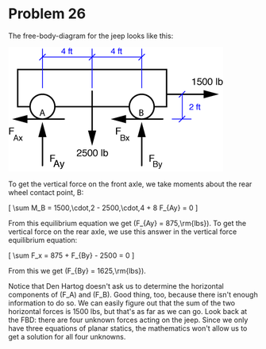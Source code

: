 # Problem 26 #

The free-body-diagram for the jeep looks like this:

<img src="images/026.png" />

To get the vertical force on the front axle, we take moments about the rear wheel contact point, B:

\[ \sum M_B = 1500\,\cdot\,2 - 2500\,\cdot\,4 + 8 F_{Ay} = 0 \]

From this equilibrium equation we get \(F_{Ay} = 875\,\rm{lbs}\). To get the vertical force on the rear axle, we use this answer in the vertical force equilibrium equation:

\[ \sum F_x = 875 + F_{By} - 2500 = 0 \]

From this we get \(F_{By} = 1625\,\rm{lbs}\).

Notice that Den Hartog doesn't ask us to determine the horizontal components of \(F_A\) and \(F_B\). Good thing, too, because there isn't enough information to do so. We can easily figure out that the sum of the two horizontal forces is 1500 lbs, but that's as far as we can go. Look back at the FBD: there are four unknown forces acting on the jeep. Since we only have three equations of planar statics, the mathematics won't allow us to get a solution for all four unknowns.
